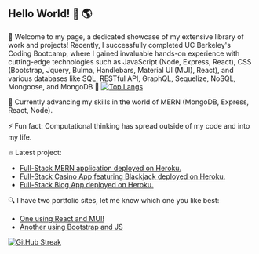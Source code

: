 ## Hello World! 👋 🌎 

🚀  Welcome to my page, a dedicated showcase of my extensive library of work and projects! Recently, I successfully completed UC Berkeley's Coding Bootcamp, where I gained invaluable hands-on experience with cutting-edge technologies such as JavaScript (Node, Express, React), CSS (Bootstrap, Jquery, Bulma, Handlebars, Material UI (MUI), React), and various databases like SQL, RESTful API, GraphQL, Sequelize, NoSQL, Mongoose, and MongoDB 🚀
[![Top Langs](https://github-readme-stats.vercel.app/api/top-langs/?username=escotoj)](https://github.com/escotoj/github-readme-stats)

🌱 Currently advancing my skills in the world of MERN (MongoDB, Express, React, Node).

⚡ Fun fact: Computational thinking has spread outside of my code and into my life.

🔥 Latest project: 

- [Full-Stack MERN application deployed on Heroku.](https://github.com/escotoj/Card-X) 
- [Full-Stack Casino App featuring Blackjack deployed on Heroku.](https://four-leaf-casino-app.herokuapp.com/login) 
- [Full-Stack Blog App deployed on Heroku.](https://github.com/escotoj/TechBlogMVC) 

🔍 I have two portfolio sites, let me know which one you like best:
- [One using React and MUI!](https://escotoj.github.io/React-Portfolio/) 
- [Another using Bootstrap and JS](https://escotoj.github.io/) 


[![GitHub Streak](https://streak-stats.demolab.com/?user=escotoj&theme=dark)](https://git.io/streak-stats)


